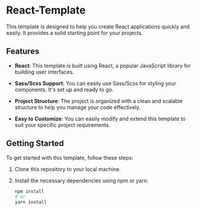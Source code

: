 # React-Template

This template is designed to help you create React applications quickly and easily. It provides a solid starting point for your projects.

## Features

- **React**: This template is built using React, a popular JavaScript library for building user interfaces.

- **Sass/Scss Support**: You can easily use Sass/Scss for styling your components. It's set up and ready to go.

- **Project Structure**: The project is organized with a clean and scalable structure to help you manage your code effectively.

- **Easy to Customize**: You can easily modify and extend this template to suit your specific project requirements.

## Getting Started

To get started with this template, follow these steps:

1. Clone this repository to your local machine.

2. Install the necessary dependencies using npm or yarn:

   ```bash
   npm install
   # or
   yarn install
